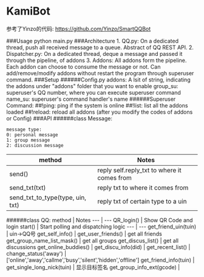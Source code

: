 # KamiBot

参考了Yinzo的代码: https://github.com/Yinzo/SmartQQBot

###Usage
    python main.py 
###Architecture
    1. QQ.py:   On a dedicated thread, push all received message to a queue. Abstract of QQ REST API.
    2. Dispatcher.py:  On a dedicated thread, deque a message and passed it through the pipeline, of addons
    3. Addons: All addons form the pipeline. Each addon can choose to consume the message or not.
               Can add/remove/modify addons without restart the program through superuser command.
###Setup
######Config.py
    addons: A lsit of string, indicating the addons under "addons" folder that you want to enable
    group_su: superuser's QQ number, where you can execute superuser command
    name_su: superuser's command handler's name
######Superuser Command:
    ##!ping: ping if the system is online
    ##!list: list all the addons loaded
    ##!reload: reload all addons (after you modify the codes of addons or Config)
###API
######class Message:

    message type:
    0: personal message
    1: group message
    2: discussion message

method | Notes
--- | --- 
send() | reply self.reply_txt to where it comes from
send_txt(txt) | reply txt to where it comes from
send_txt_to_type(type, uin, txt) | reply txt of certain type to a uin


######class QQ:
method | Notes
--- | --- 
QR_login() | Show QR Code and login
start() | Start polling and dispatching logic
--- | --- 
get_friend_uin(tuin) | uin->QQ号
get_self_info() |
get_user_friends() | get all friends
get_group_name_list_mask() | get all groups
get_discus_list() | get all discussions
get_online_buddies() |
get_discu_info(did) |
get_recent_list() |
change_status('away') | ['online','away','callme','busy','silent','hidden','offline']
get_friend_info(tuin) |
get_single_long_nick(tuin) | 显示目标签名
get_group_info_ext(gcode) | 

